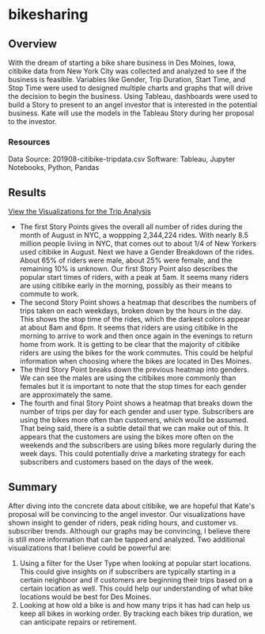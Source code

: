 # bikesharing

## Overview
With the dream of starting a bike share business in Des Moines, Iowa, citibike data from New York City was collected and analyzed to see if the business is feasible. Variables like Gender, Trip Duration, Start Time, and Stop Time were used to designed multiple charts and graphs that will drive the decision to begin the business. Using Tableau, dashboards were used to build a Story to present to an angel investor that is interested in the potential business. Kate will use the models in the Tableau Story during her proposal to the investor. 

### Resources
Data Source: 201908-citibike-tripdata.csv
Software: Tableau, Jupyter Notebooks, Python, Pandas

## Results
[View the Visualizations for the Trip Analysis](https://public.tableau.com/app/profile/will.enny/viz/VisualizationsforTripAnalysis/VisualizationsforTripAnalysis)
- The first Story Points gives the overall all number of rides during the month of August in NYC, a woppping 2,344,224 rides. With nearly 8.5 million people liviing in NYC, that comes out to about 1/4 of New Yorkers used citibike in August. Next we have a Gender Breakdown of the rides. About 65% of riders were male, about 25% were female, and the remaining 10% is unknown. Our first Story Point also describes the popular start times of riders, with a peak at 5am. It seems many riders are using citibike early in the morning, possibly as their means to commute to work. 
- The second Story Point shows a heatmap that describes the numbers of trips taken on each weekdays, broken down by the hours in the day. This shows the stop time of the rides, which the darkest colors appear at about 8am and 6pm. It seems that riders are using citibike in the morning to arrive to work and then once again in the evenings to return home from work. It is getting to be clear that the majority of citibike riders are using the bikes for the work commutes. This could be helpful information when choosing where the bikes are located in Des Moines. 
- The third Story Point breaks down the previous heatmap into genders. We can see the males are using the citibikes more commonly than females but it is important to note that the stop times for each gender are approximately the same. 
- The fourth and final Story Point shows a heatmap that breaks down the number of trips per day for each gender and user type. Subscribers are using the bikes more often than customers, which would be assumed. That being said, there is a subtle detail that we can make out of this. It appears that the customers are using the bikes more often on the weekends and the subscribers are using bikes more regularly during the week days. This could potentially drive a marketing strategy for each subscribers and customers based on the days of the week. 

## Summary
After diving into the concrete data about citibike, we are hopeful that Kate's proposal will be convincing to the angel investor. Our visualizations have shown insight to gender of riders, peak riding hours, and customer vs. subscriber trends. Although our graphs may be convincing, I believe there is still more information that can be tapped and analyzed. Two additional visualizations that I believe could be powerful are:
1. Using a filter for the User Type when looking at popular start locations. This could give insights on if subscribers are typically starting in a certain neighboor and if customers are beginning their trips based on a certain location as well. This could help our understanding of what bike locations would be best for Des Moines.
2. Looking at how old a bike is and how many trips it has had can help us keep all bikes in working order. By tracking each bikes trip duration, we can anticipate repairs or retirement.
